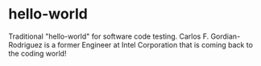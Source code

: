# hello-world
Traditional "hello-world" for software code testing.
Carlos F. Gordian-Rodriguez is a former Engineer at Intel Corporation that is coming back to the coding world!
